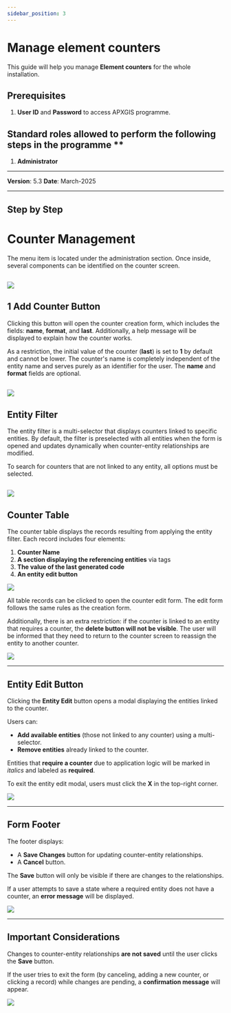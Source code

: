 ```yaml
---
sidebar_position: 3
---
```


# Manage element counters

This guide will help you manage **Element counters** for the whole installation.

## **Prerequisites**
1.	**User ID** and **Password** to access APXGIS programme.

## Standard roles allowed to perform the following steps in the programme **

1.	**Administrator**

------------

**Version**: 5.3
**Date**: March-2025

------------
## **Step by Step**

# Counter Management

The menu item is located under the administration section. Once inside, several components can be identified on the counter screen.

![](/img/Counters/counters1.png)
---

## 1 Add Counter Button
Clicking this button will open the counter creation form, which includes the fields: **name**, **format**, and **last**. Additionally, a help message will be displayed to explain how the counter works.  

As a restriction, the initial value of the counter (**last**) is set to **1** by default and cannot be lower. The counter's name is completely independent of the entity name and serves purely as an identifier for the user. The **name** and **format** fields are optional.

![](/img/Counters/counters2.png)
---

## Entity Filter
The entity filter is a multi-selector that displays counters linked to specific entities. By default, the filter is preselected with all entities when the form is opened and updates dynamically when counter-entity relationships are modified.  

To search for counters that are not linked to any entity, all options must be selected.

![](/img/Counters/counters3.png)
---

## Counter Table
The counter table displays the records resulting from applying the entity filter. Each record includes four elements:  
1. **Counter Name**  
2. **A section displaying the referencing entities** via tags  
3. **The value of the last generated code**  
4. **An entity edit button**  

![](/img/Counters/counters4.png)

All table records can be clicked to open the counter edit form. The edit form follows the same rules as the creation form.  

Additionally, there is an extra restriction: if the counter is linked to an entity that requires a counter, the **delete button will not be visible**. The user will be informed that they need to return to the counter screen to reassign the entity to another counter.

![](/img/Counters/counters5.png)

---

## Entity Edit Button
Clicking the **Entity Edit** button opens a modal displaying the entities linked to the counter.  

Users can:  
- **Add available entities** (those not linked to any counter) using a multi-selector.  
- **Remove entities** already linked to the counter.  

Entities that **require a counter** due to application logic will be marked in *italics* and labeled as **required**.  

To exit the entity edit modal, users must click the **X** in the top-right corner.

![](/img/Counters/counters6.png)

---

## Form Footer
The footer displays:  
- A **Save Changes** button for updating counter-entity relationships.  
- A **Cancel** button.  

The **Save** button will only be visible if there are changes to the relationships.  

If a user attempts to save a state where a required entity does not have a counter, an **error message** will be displayed.

![](/img/Counters/counters7.png)

---

## Important Considerations
Changes to counter-entity relationships **are not saved** until the user clicks the **Save** button.  

If the user tries to exit the form (by canceling, adding a new counter, or clicking a record) while changes are pending, a **confirmation message** will appear.

![](/img/Counters/counters8.png)
